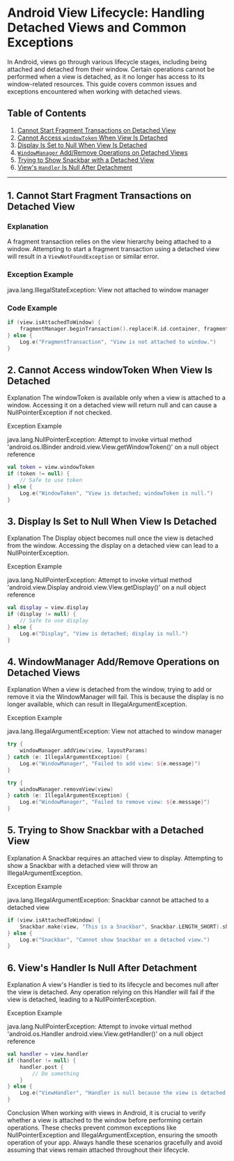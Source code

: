 # Android View Lifecycle: Handling Detached Views and Common Exceptions

In Android, views go through various lifecycle stages, including being attached and detached from their window. Certain operations cannot be performed when a view is detached, as it no longer has access to its window-related resources. This guide covers common issues and exceptions encountered when working with detached views.

## Table of Contents
1. [Cannot Start Fragment Transactions on Detached View](#1-cannot-start-fragment-transactions-on-detached-view)
2. [Cannot Access `windowToken` When View Is Detached](#2-cannot-access-windowtoken-when-view-is-detached)
3. [Display Is Set to Null When View Is Detached](#3-display-is-set-to-null-when-view-is-detached)
4. [`WindowManager` Add/Remove Operations on Detached Views](#4-windowmanager-addremove-operations-on-detached-views)
5. [Trying to Show Snackbar with a Detached View](#5-trying-to-show-snackbar-with-a-detached-view)
6. [View's `Handler` Is Null After Detachment](#7-views-handler-is-null-after-detachment)

---

## 1. Cannot Start Fragment Transactions on Detached View

### Explanation
A fragment transaction relies on the view hierarchy being attached to a window. Attempting to start a fragment transaction using a detached view will result in a `ViewNotFoundException` or similar error.

### Exception Example

java.lang.IllegalStateException: View not attached to window manager


### Code Example
```kotlin
if (view.isAttachedToWindow) {
    fragmentManager.beginTransaction().replace(R.id.container, fragment).commit()
} else {
    Log.e("FragmentTransaction", "View is not attached to window.")
}
```


## 2. Cannot Access windowToken When View Is Detached
Explanation
The windowToken is available only when a view is attached to a window. Accessing it on a detached view will return null and can cause a NullPointerException if not checked.

Exception Example

java.lang.NullPointerException: Attempt to invoke virtual method 'android.os.IBinder android.view.View.getWindowToken()' on a null object reference

```kotlin
val token = view.windowToken
if (token != null) {
    // Safe to use token
} else {
    Log.e("WindowToken", "View is detached; windowToken is null.")
}
```



## 3. Display Is Set to Null When View Is Detached
Explanation
The Display object becomes null once the view is detached from the window. Accessing the display on a detached view can lead to a NullPointerException.

Exception Example

java.lang.NullPointerException: Attempt to invoke virtual method 'android.view.Display android.view.View.getDisplay()' on a null object reference

```kotlin
val display = view.display
if (display != null) {
    // Safe to use display
} else {
    Log.e("Display", "View is detached; display is null.")
}
```



## 4. WindowManager Add/Remove Operations on Detached Views
Explanation
When a view is detached from the window, trying to add or remove it via the WindowManager will fail. This is because the display is no longer available, which can result in IllegalArgumentException.

Exception Example

java.lang.IllegalArgumentException: View not attached to window manager

```kotlin
try {
    windowManager.addView(view, layoutParams)
} catch (e: IllegalArgumentException) {
    Log.e("WindowManager", "Failed to add view: ${e.message}")
}

try {
    windowManager.removeView(view)
} catch (e: IllegalArgumentException) {
    Log.e("WindowManager", "Failed to remove view: ${e.message}")
}
```



## 5. Trying to Show Snackbar with a Detached View
Explanation
A Snackbar requires an attached view to display. Attempting to show a Snackbar with a detached view will throw an IllegalArgumentException.

Exception Example

java.lang.IllegalArgumentException: Snackbar cannot be attached to a detached view

```kotlin
if (view.isAttachedToWindow) {
    Snackbar.make(view, "This is a Snackbar", Snackbar.LENGTH_SHORT).show()
} else {
    Log.e("Snackbar", "Cannot show Snackbar on a detached view.")
}
```



## 6. View's Handler Is Null After Detachment
Explanation
A view's Handler is tied to its lifecycle and becomes null after the view is detached. Any operation relying on this Handler will fail if the view is detached, leading to a NullPointerException.

Exception Example

java.lang.NullPointerException: Attempt to invoke virtual method 'android.os.Handler android.view.View.getHandler()' on a null object reference

```kotlin
val handler = view.handler
if (handler != null) {
    handler.post {
        // Do something
    }
} else {
    Log.e("ViewHandler", "Handler is null because the view is detached.")
}
```


Conclusion
When working with views in Android, it is crucial to verify whether a view is attached to the window before performing certain operations. These checks prevent common exceptions like NullPointerException and IllegalArgumentException, ensuring the smooth operation of your app. Always handle these scenarios gracefully and avoid assuming that views remain attached throughout their lifecycle.
